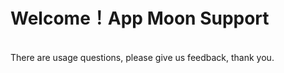 <h1>Welcome！App Moon Support</h1>
<br/>
There are usage questions, please give us feedback, thank you.
